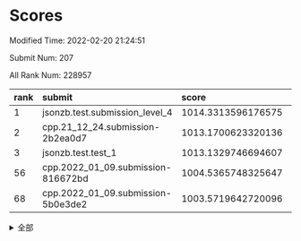 # Scores

Modified Time: 2022-02-20 21:24:51

Submit Num: 207

All Rank Num: 228957

| rank |               submit               |       score        |       sigma        | pk_num |
| :--- | :--------------------------------- | :----------------- | :----------------- | :----- |
| 1    | jsonzb.test.submission_level_4     | 1014.3313596176575 | 0.8513168350710106 | 4424   |
| 2    | cpp.21_12_24.submission-2b2ea0d7   | 1013.1700623320136 | 0.795103008188556  | 4425   |
| 3    | jsonzb.test.test_1                 | 1013.1329746694607 | 0.7913912474101815 | 4427   |
| 56   | cpp.2022_01_09.submission-816672bd | 1004.5365748325647 | 0.7142089139468952 | 4420   |
| 68   | cpp.2022_01_09.submission-5b0e3de2 | 1003.5719642720096 | 0.7300658649606748 | 4427   |


<details>
<summary>全部</summary>

| rank |                 submit                 |       score        |       sigma        | pk_num |
| :--- | :------------------------------------- | :----------------- | :----------------- | :----- |
| 1    | jsonzb.test.submission_level_4         | 1014.3313596176575 | 0.8513168350710106 | 4424   |
| 2    | cpp.21_12_24.submission-2b2ea0d7       | 1013.1700623320136 | 0.795103008188556  | 4425   |
| 3    | jsonzb.test.test_1                     | 1013.1329746694607 | 0.7913912474101815 | 4427   |
| 4    | gobigger.level_3.submission_level_3_4  | 1011.2611885460066 | 0.758966095227581  | 4417   |
| 5    | gobigger.level_3.submission_level_3_9  | 1011.1091654234795 | 0.7536852343275086 | 4427   |
| 6    | gobigger.level_3.submission_level_3_11 | 1011.0880754415068 | 0.7507808295954211 | 4419   |
| 7    | gobigger.level_3.submission_level_3_22 | 1011.0524431741142 | 0.7579450711399467 | 4423   |
| 8    | gobigger.level_3.submission_level_3_32 | 1011.0141904722807 | 0.7581908034722766 | 4424   |
| 9    | gobigger.level_3.submission_level_3_19 | 1010.7887631154198 | 0.7856204684159858 | 4426   |
| 10   | gobigger.level_3.submission_level_3_44 | 1010.7879303562191 | 0.7704755397017805 | 4425   |
| 11   | gobigger.level_3.submission_level_3_0  | 1010.7649305392076 | 0.8073468252503367 | 4423   |
| 12   | gobigger.level_3.submission_level_3_1  | 1010.7565876995685 | 0.7810319809095584 | 4422   |
| 13   | gobigger.level_3.submission_level_3_46 | 1010.6887164720065 | 0.7832071458054962 | 4427   |
| 14   | gobigger.level_3.submission_level_3_42 | 1010.681980805452  | 0.780861822754131  | 4431   |
| 15   | gobigger.level_3.submission_level_3_31 | 1010.6667315356253 | 0.74746806493085   | 4427   |
| 16   | gobigger.level_3.submission_level_3_33 | 1010.4838832720369 | 0.765170405107374  | 4426   |
| 17   | gobigger.level_3.submission_level_3_29 | 1010.4244802385778 | 0.7619331624255745 | 4427   |
| 18   | gobigger.level_3.submission_level_3_14 | 1010.3989221157395 | 0.7761421293686346 | 4429   |
| 19   | gobigger.level_3.submission_level_3_2  | 1010.3981979480901 | 0.7561634346977552 | 4426   |
| 20   | gobigger.level_3.submission_level_3_40 | 1010.393039044144  | 0.7540923547368734 | 4430   |
| 21   | gobigger.level_3.submission_level_3_28 | 1010.3543498377427 | 0.744384187502127  | 4425   |
| 22   | gobigger.level_3.submission_level_3_48 | 1010.2838418757137 | 0.771945879984697  | 4422   |
| 23   | gobigger.level_3.submission_level_3_17 | 1010.1383324541928 | 0.7410019746616361 | 4420   |
| 24   | gobigger.level_3.submission_level_3_37 | 1010.0741340927635 | 0.7694261089952057 | 4424   |
| 25   | gobigger.level_3.submission_level_3_15 | 1010.0673660801829 | 0.7548265172431441 | 4425   |
| 26   | gobigger.level_3.submission_level_3_39 | 1010.0620501327369 | 0.7702566110446311 | 4425   |
| 27   | gobigger.level_3.submission_level_3_26 | 1010.0504847217089 | 0.7703372237622347 | 4430   |
| 28   | gobigger.level_3.submission_level_3_8  | 1010.0413677864426 | 0.7639035948534895 | 4420   |
| 29   | gobigger.level_3.submission_level_3_43 | 1010.0388967353898 | 0.7795288735143939 | 4430   |
| 30   | gobigger.level_3.submission_level_3_35 | 1010.0056797237032 | 0.7659749267277008 | 4422   |
| 31   | gobigger.level_3.submission_level_3_10 | 1010.0020155420086 | 0.7628788834955311 | 4423   |
| 32   | gobigger.level_3.submission_level_3_5  | 1009.9970486130043 | 0.7749575287563674 | 4426   |
| 33   | gobigger.level_3.submission_level_3_13 | 1009.9855962146019 | 0.7567570962825394 | 4423   |
| 34   | gobigger.level_3.submission_level_3_18 | 1009.9832289443054 | 0.755044058082428  | 4426   |
| 35   | gobigger.level_3.submission_level_3_30 | 1009.9578367111997 | 0.7628105482550874 | 4421   |
| 36   | gobigger.level_3.submission_level_3_6  | 1009.889925234418  | 0.7588640655965333 | 4422   |
| 37   | gobigger.level_3.submission_level_3_38 | 1009.8070626386815 | 0.793617263910173  | 4424   |
| 38   | gobigger.level_3.submission_level_3_27 | 1009.7515876069741 | 0.7396360834777684 | 4425   |
| 39   | gobigger.level_3.submission_level_3_16 | 1009.7123607965204 | 0.7576529364077542 | 4428   |
| 40   | gobigger.level_3.submission_level_3_47 | 1009.6581460184136 | 0.7364975199140084 | 4425   |
| 41   | gobigger.level_3.submission_level_3_24 | 1009.6262510483175 | 0.7724403523519253 | 4426   |
| 42   | gobigger.level_3.submission_level_3_25 | 1009.6261896706238 | 0.7495588756526578 | 4426   |
| 43   | gobigger.level_3.submission_level_3_3  | 1009.4158594444052 | 0.7443814345897733 | 4426   |
| 44   | gobigger.level_3.submission_level_3_41 | 1009.4024020242032 | 0.7671219736475675 | 4422   |
| 45   | gobigger.level_3.submission_level_3_36 | 1008.9487348108916 | 0.7385623625478143 | 4422   |
| 46   | gobigger.level_3.submission_level_3_34 | 1008.8951927650286 | 0.7431165899517712 | 4421   |
| 47   | gobigger.level_3.submission_level_3_49 | 1008.8690434996311 | 0.7571786212245822 | 4428   |
| 48   | gobigger.level_3.submission_level_3_20 | 1008.694803930111  | 0.7391732446261835 | 4423   |
| 49   | gobigger.level_3.submission_level_3_23 | 1008.5730980700687 | 0.7500538365591247 | 4422   |
| 50   | gobigger.level_3.submission_level_3_7  | 1008.349687543977  | 0.7397412101958364 | 4420   |
| 51   | gobigger.level_3.submission_level_3_45 | 1008.3462161601913 | 0.7554154037317968 | 4422   |
| 52   | gobigger.level_3.submission_level_3_21 | 1008.2445644799694 | 0.7306207805212925 | 4424   |
| 53   | gobigger.level_3.submission_level_3_12 | 1008.1441722455861 | 0.7497792569763838 | 4427   |
| 54   | gobigger.level_1.submission_level_1_2  | 1005.5914763547983 | 0.7269665049064797 | 4425   |
| 55   | gobigger.level_1.submission_level_1_31 | 1004.9592977653527 | 0.7374895106819459 | 4427   |
| 56   | cpp.2022_01_09.submission-816672bd     | 1004.5365748325647 | 0.7142089139468952 | 4420   |
| 57   | gobigger.level_1.submission_level_1_43 | 1004.5267230323966 | 0.7343376495685339 | 4423   |
| 58   | gobigger.level_1.submission_level_1_41 | 1004.5021029297226 | 0.7173539998286046 | 4423   |
| 59   | gobigger.level_1.submission_level_1_47 | 1004.0993543731092 | 0.711766483650962  | 4424   |
| 60   | gobigger.level_1.submission_level_1_6  | 1004.0220051790394 | 0.7247119066780451 | 4423   |
| 61   | gobigger.level_1.submission_level_1_4  | 1003.9935372287028 | 0.7199226356043709 | 4427   |
| 62   | gobigger.level_1.submission_level_1_15 | 1003.9320956218803 | 0.7164138711929089 | 4425   |
| 63   | gobigger.level_1.submission_level_1_26 | 1003.9137325790065 | 0.7288193798941671 | 4427   |
| 64   | gobigger.level_1.submission_level_1_11 | 1003.816832839417  | 0.7193161125088    | 4424   |
| 65   | gobigger.level_1.submission_level_1_44 | 1003.7961330061167 | 0.7160766117097999 | 4423   |
| 66   | gobigger.level_1.submission_level_1_5  | 1003.6728484779293 | 0.7233415193837955 | 4424   |
| 67   | gobigger.level_1.submission_level_1_18 | 1003.6470186051615 | 0.7287317306290845 | 4428   |
| 68   | cpp.2022_01_09.submission-5b0e3de2     | 1003.5719642720096 | 0.7300658649606748 | 4427   |
| 69   | gobigger.level_1.submission_level_1_45 | 1003.5309643420534 | 0.7108387680439777 | 4423   |
| 70   | gobigger.level_1.submission_level_1_16 | 1003.5283209746267 | 0.7112419999467742 | 4427   |
| 71   | gobigger.level_1.submission_level_1_48 | 1003.5256357389899 | 0.7074432296143983 | 4424   |
| 72   | gobigger.level_1.submission_level_1_46 | 1003.5142243469509 | 0.7158887468993549 | 4424   |
| 73   | gobigger.level_1.submission_level_1_13 | 1003.4975073139127 | 0.7184051935809861 | 4426   |
| 74   | gobigger.level_1.submission_level_1_8  | 1003.4723170914639 | 0.7259784867317322 | 4422   |
| 75   | gobigger.level_1.submission_level_1_40 | 1003.4131627711273 | 0.7150983195718509 | 4423   |
| 76   | gobigger.level_1.submission_level_1_32 | 1003.26643378858   | 0.7152564663267645 | 4422   |
| 77   | gobigger.level_1.submission_level_1_17 | 1003.1748239081186 | 0.7088296970028362 | 4421   |
| 78   | gobigger.level_1.submission_level_1_36 | 1003.1627219301333 | 0.7157791206922788 | 4428   |
| 79   | gobigger.level_1.submission_level_1_14 | 1003.1475087241885 | 0.7178326722505657 | 4421   |
| 80   | gobigger.level_1.submission_level_1_42 | 1003.1227204523223 | 0.7127331278482667 | 4427   |
| 81   | gobigger.level_1.submission_level_1_21 | 1003.1168960196616 | 0.7026486609345084 | 4426   |
| 82   | gobigger.level_1.submission_level_1_37 | 1003.0749383864375 | 0.7173478925240314 | 4423   |
| 83   | gobigger.level_1.submission_level_1_10 | 1003.0738296659991 | 0.7270023106003223 | 4424   |
| 84   | gobigger.level_1.submission_level_1_25 | 1003.0273711148764 | 0.7097355708790382 | 4424   |
| 85   | gobigger.level_1.submission_level_1_23 | 1002.9876357069603 | 0.7044780056351161 | 4425   |
| 86   | gobigger.level_1.submission_level_1_27 | 1002.9587642999055 | 0.7271711330951118 | 4424   |
| 87   | gobigger.level_1.submission_level_1_22 | 1002.9535817421709 | 0.7172305538053064 | 4425   |
| 88   | gobigger.level_1.submission_level_1_0  | 1002.9339056506248 | 0.718252883829975  | 4421   |
| 89   | gobigger.level_1.submission_level_1_38 | 1002.8933703937245 | 0.7232704372610045 | 4424   |
| 90   | gobigger.level_1.submission_level_1_24 | 1002.8809649716569 | 0.7137156851949439 | 4425   |
| 91   | gobigger.level_1.submission_level_1_34 | 1002.8608884944481 | 0.704590674213383  | 4423   |
| 92   | gobigger.level_1.submission_level_1_35 | 1002.8405874141812 | 0.7171532637642055 | 4426   |
| 93   | gobigger.level_1.submission_level_1_39 | 1002.8030470781041 | 0.7156471616185417 | 4426   |
| 94   | gobigger.level_1.submission_level_1_3  | 1002.7348692918355 | 0.7132005350354639 | 4426   |
| 95   | gobigger.level_1.submission_level_1_7  | 1002.7225978196224 | 0.7138171434318242 | 4415   |
| 96   | gobigger.level_1.submission_level_1_20 | 1002.703845253872  | 0.714482411465345  | 4425   |
| 97   | gobigger.level_1.submission_level_1_30 | 1002.6905596940719 | 0.7040793814924411 | 4421   |
| 98   | gobigger.level_1.submission_level_1_19 | 1002.6837099179398 | 0.7098719282127449 | 4422   |
| 99   | gobigger.level_1.submission_level_1_9  | 1002.6437594350305 | 0.712443230589393  | 4423   |
| 100  | gobigger.level_1.submission_level_1_12 | 1002.6310116450439 | 0.7139013990673597 | 4422   |
| 101  | gobigger.level_1.submission_level_1_49 | 1002.5788708209417 | 0.7154486701088694 | 4427   |
| 102  | gobigger.level_1.submission_level_1_29 | 1002.2887513849847 | 0.7048452080805855 | 4420   |
| 103  | gobigger.level_1.submission_level_1_33 | 1002.2139989033653 | 0.7157446921301954 | 4422   |
| 104  | gobigger.level_1.submission_level_1_28 | 1001.3371192136112 | 0.7115673589566002 | 4425   |
| 105  | gobigger.level_1.submission_level_1_1  | 1001.0291240832859 | 0.7044134735389084 | 4424   |
| 106  | gobigger.random.submission_random_10   | 997.5568736865989  | 0.6961360469343238 | 4424   |
| 107  | gobigger.random.submission_random_12   | 997.4597609204897  | 0.7094145767811117 | 4428   |
| 108  | gobigger.random.submission_random_29   | 997.1265583769313  | 0.7014985079976237 | 4423   |
| 109  | gobigger.random.submission_random_22   | 996.7582305396561  | 0.7126401797589934 | 4421   |
| 110  | gobigger.random.submission_random_8    | 996.4543372740035  | 0.7065623984242404 | 4425   |
| 111  | gobigger.random.submission_random_28   | 996.4098715473708  | 0.711881976978065  | 4421   |
| 112  | gobigger.random.submission_random_1    | 996.3862242803879  | 0.7034325359725377 | 4424   |
| 113  | gobigger.random.submission_random_15   | 996.3618481405981  | 0.6973917623982091 | 4425   |
| 114  | gobigger.random.submission_random_33   | 996.3560428349575  | 0.7139151228128803 | 4422   |
| 115  | gobigger.random.submission_random_5    | 996.2674261846217  | 0.707558826110753  | 4428   |
| 116  | gobigger.random.submission_random_49   | 996.2588912627584  | 0.6922351864772641 | 4423   |
| 117  | gobigger.random.submission_random_17   | 996.229195158529   | 0.7053929735690307 | 4426   |
| 118  | gobigger.random.submission_random_23   | 996.2193936367058  | 0.7014613552575901 | 4428   |
| 119  | gobigger.random.submission_random_11   | 996.210102187677   | 0.7201598183628968 | 4421   |
| 120  | gobigger.random.submission_random_30   | 996.1844587485564  | 0.7069809409206119 | 4421   |
| 121  | gobigger.random.submission_random_46   | 996.1811821982163  | 0.7170593486125206 | 4425   |
| 122  | gobigger.random.submission_random_24   | 996.155295961626   | 0.7092575508943819 | 4418   |
| 123  | gobigger.random.submission_random_43   | 996.0655299897128  | 0.7252427012708753 | 4425   |
| 124  | gobigger.random.submission_random_32   | 996.0497464901399  | 0.7232111448775876 | 4426   |
| 125  | gobigger.random.submission_random_19   | 996.0493618834804  | 0.7035866370787822 | 4429   |
| 126  | gobigger.random.submission_random_25   | 996.0493326959262  | 0.7137958879942964 | 4424   |
| 127  | gobigger.random.submission_random_7    | 995.9686979289132  | 0.6992620389301863 | 4424   |
| 128  | gobigger.random.submission_random_13   | 995.9658483121018  | 0.7074264115670725 | 4427   |
| 129  | gobigger.random.submission_random_9    | 995.8525141266747  | 0.7071883647006548 | 4423   |
| 130  | gobigger.random.submission_random_38   | 995.8499351302384  | 0.717276438177931  | 4425   |
| 131  | gobigger.random.submission_random_44   | 995.7873565327858  | 0.7105630330831576 | 4427   |
| 132  | gobigger.random.submission_random_45   | 995.7751897515662  | 0.7210633760708608 | 4427   |
| 133  | gobigger.random.submission_random_6    | 995.7591639413673  | 0.7226214591006581 | 4426   |
| 134  | gobigger.random.submission_random_31   | 995.7556143215515  | 0.7170730325946444 | 4419   |
| 135  | gobigger.random.submission_random_27   | 995.6982639237561  | 0.7037592303554343 | 4430   |
| 136  | gobigger.random.submission_random_18   | 995.6937346017424  | 0.7091237018503171 | 4427   |
| 137  | gobigger.random.submission_random_47   | 995.6423047796892  | 0.7210272932514272 | 4422   |
| 138  | gobigger.random.submission_random_26   | 995.6351555757884  | 0.7086694380830018 | 4425   |
| 139  | gobigger.random.submission_random_36   | 995.5954667304659  | 0.7073804616452242 | 4423   |
| 140  | gobigger.random.submission_random_42   | 995.5862163528867  | 0.712170154626682  | 4425   |
| 141  | gobigger.random.submission_random_16   | 995.5768058733775  | 0.7099244690682556 | 4421   |
| 142  | gobigger.random.submission_random_40   | 995.5274350509826  | 0.7132983745357214 | 4424   |
| 143  | gobigger.random.submission_random_48   | 995.526709165453   | 0.7094356850925367 | 4424   |
| 144  | gobigger.random.submission_random_14   | 995.505083069424   | 0.7105956046968676 | 4422   |
| 145  | gobigger.random.submission_random_0    | 995.4564839489933  | 0.6946968011453246 | 4428   |
| 146  | gobigger.random.submission_random_2    | 995.4285988674268  | 0.710227353799603  | 4425   |
| 147  | gobigger.random.submission_random_21   | 995.4195704753015  | 0.7087048976740489 | 4422   |
| 148  | gobigger.random.submission_random_37   | 995.1393465618883  | 0.7230104488555825 | 4427   |
| 149  | gobigger.random.submission_random_35   | 995.056342751129   | 0.7157673742799506 | 4424   |
| 150  | gobigger.random.submission_random_20   | 995.0222010875744  | 0.7213751695975733 | 4423   |
| 151  | gobigger.random.submission_random_4    | 994.9732245873726  | 0.7206986844555742 | 4417   |
| 152  | gobigger.random.submission_random_3    | 994.7913279857083  | 0.714103838952643  | 4419   |
| 153  | gobigger.random.submission_random_39   | 994.7526769575909  | 0.7148013233903411 | 4422   |
| 154  | gobigger.random.submission_random_34   | 994.5359967097294  | 0.7073582651078879 | 4429   |
| 155  | gobigger.random.submission_random_41   | 994.3684063299647  | 0.7341596766349436 | 4430   |
| 156  | gobigger.level_2.submission_level_2_15 | 993.9626412388675  | 0.7311259764839192 | 4426   |
| 157  | gobigger.level_2.submission_level_2_16 | 993.8013087853464  | 0.7518109345894831 | 4428   |
| 158  | gobigger.level_2.submission_level_2_30 | 993.6142867194579  | 0.7230133974804263 | 4425   |
| 159  | gobigger.level_2.submission_level_2_42 | 993.467094042723   | 0.7336769368549254 | 4427   |
| 160  | gobigger.level_2.submission_level_2_38 | 993.3484287029462  | 0.7513704401099527 | 4421   |
| 161  | gobigger.level_2.submission_level_2_47 | 993.3449879477566  | 0.7295393598156886 | 4426   |
| 162  | gobigger.level_2.submission_level_2_18 | 993.3000637856608  | 0.7338874767656134 | 4421   |
| 163  | gobigger.level_2.submission_level_2_7  | 993.1403323937249  | 0.733197895301741  | 4423   |
| 164  | gobigger.level_2.submission_level_2_13 | 993.1369316424758  | 0.7313291545611516 | 4427   |
| 165  | gobigger.level_2.submission_level_2_33 | 993.0430418287397  | 0.7354226174207124 | 4423   |
| 166  | gobigger.level_2.submission_level_2_37 | 993.039536371409   | 0.7283318144816864 | 4421   |
| 167  | gobigger.level_2.submission_level_2_2  | 992.9708993895783  | 0.7414689345083707 | 4425   |
| 168  | gobigger.level_2.submission_level_2_10 | 992.9248160666378  | 0.7304993186715429 | 4424   |
| 169  | gobigger.level_2.submission_level_2_22 | 992.911764433228   | 0.7291639522149017 | 4427   |
| 170  | gobigger.level_2.submission_level_2_26 | 992.8418719593265  | 0.7200184771094678 | 4428   |
| 171  | gobigger.level_2.submission_level_2_28 | 992.830405082703   | 0.7451423330277976 | 4421   |
| 172  | gobigger.level_2.submission_level_2_34 | 992.8148638759582  | 0.7309811475001655 | 4419   |
| 173  | gobigger.level_2.submission_level_2_21 | 992.7467328576959  | 0.733749036010268  | 4426   |
| 174  | gobigger.level_2.submission_level_2_12 | 992.6440218433763  | 0.7475732133937081 | 4421   |
| 175  | gobigger.level_2.submission_level_2_19 | 992.5078135390357  | 0.7382538270957053 | 4425   |
| 176  | gobigger.level_2.submission_level_2_6  | 992.5038487805501  | 0.7557905520000493 | 4424   |
| 177  | gobigger.level_2.submission_level_2_14 | 992.4493088608825  | 0.7468084846018361 | 4426   |
| 178  | gobigger.level_2.submission_level_2_5  | 992.3539469579986  | 0.7435548361864279 | 4426   |
| 179  | gobigger.level_2.submission_level_2_25 | 992.3452148596324  | 0.7272146232424411 | 4420   |
| 180  | gobigger.level_2.submission_level_2_1  | 992.3153856904529  | 0.7338350930724843 | 4429   |
| 181  | gobigger.level_2.submission_level_2_40 | 992.2491263615324  | 0.7480829960182185 | 4427   |
| 182  | gobigger.level_2.submission_level_2_41 | 992.2390555626457  | 0.74993234856574   | 4423   |
| 183  | gobigger.level_2.submission_level_2_11 | 992.2065093232519  | 0.746002032409123  | 4424   |
| 184  | gobigger.level_2.submission_level_2_9  | 992.1619620279674  | 0.7483572639146348 | 4420   |
| 185  | gobigger.level_2.submission_level_2_45 | 992.1525522106273  | 0.7578956478985621 | 4424   |
| 186  | gobigger.level_2.submission_level_2_3  | 992.0584801951427  | 0.7607964429997988 | 4425   |
| 187  | gobigger.level_2.submission_level_2_23 | 992.0097952079068  | 0.7570342058259814 | 4423   |
| 188  | gobigger.level_2.submission_level_2_48 | 991.9906335219417  | 0.7496199234148897 | 4425   |
| 189  | gobigger.level_2.submission_level_2_46 | 991.9845648996801  | 0.740563634353906  | 4423   |
| 190  | gobigger.level_2.submission_level_2_43 | 991.9188864585527  | 0.7349372311126372 | 4425   |
| 191  | gobigger.level_2.submission_level_2_4  | 991.7582401014694  | 0.7349572688316384 | 4429   |
| 192  | gobigger.level_2.submission_level_2_29 | 991.581465240769   | 0.748200620580612  | 4427   |
| 193  | gobigger.level_2.submission_level_2_0  | 991.5140306554234  | 0.7565095411477134 | 4424   |
| 194  | gobigger.level_2.submission_level_2_36 | 991.5083505961514  | 0.781823068239896  | 4427   |
| 195  | gobigger.level_2.submission_level_2_31 | 991.4961774931076  | 0.7608552873730364 | 4428   |
| 196  | gobigger.level_2.submission_level_2_24 | 991.4676739533434  | 0.7402684463779183 | 4423   |
| 197  | gobigger.level_2.submission_level_2_20 | 991.399905219893   | 0.7345982334869994 | 4424   |
| 198  | gobigger.level_2.submission_level_2_35 | 991.3383343024734  | 0.7715845431899921 | 4424   |
| 199  | gobigger.level_2.submission_level_2_49 | 991.225700479252   | 0.73263744773994   | 4424   |
| 200  | gobigger.level_2.submission_level_2_8  | 991.1866816562512  | 0.7449951754512993 | 4425   |
| 201  | gobigger.level_2.submission_level_2_39 | 991.0443829984492  | 0.7706288986259321 | 4423   |
| 202  | gobigger.level_2.submission_level_2_32 | 990.92928399807    | 0.7486537340374735 | 4422   |
| 203  | gobigger.level_2.submission_level_2_17 | 990.7254855901015  | 0.7775855286954199 | 4428   |
| 204  | gobigger.level_2.submission_level_2_44 | 990.1970998904994  | 0.7611241966217942 | 4425   |
| 205  | gobigger.level_2.submission_level_2_27 | 989.5962578723355  | 0.7677221222145795 | 4421   |
| 206  | gobigger.none.submission_none_1        | 978.5084736213422  | 1.244282499664939  | 4429   |
| 207  | gobigger.none.submission_none_0        | 976.8506841652924  | 1.397934909078988  | 4420   |

</details>